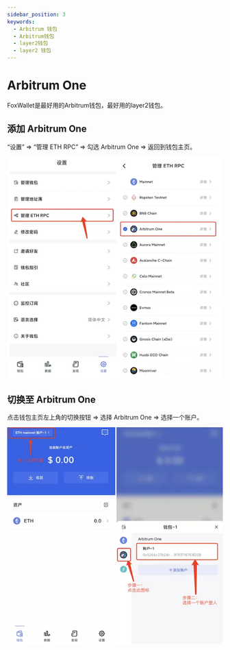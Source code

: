 ```yaml
---
sidebar_position: 3
keywords:
  - Arbitrum 钱包
  - Arbitrum钱包
  - layer2钱包
  - layer2 钱包
---
```


# Arbitrum One

FoxWallet是最好用的Arbitrum钱包，最好用的layer2钱包。

## 添加 Arbitrum One

“设置” => “管理 ETH RPC” => 勾选 Arbitrum One => 返回到钱包主页。

![](../img/add-arbitrum.webp)

## 切换至 Arbitrum One

点击钱包主页左上角的切换按钮 => 选择 Arbitrum One => 选择一个账户。

![](../img/switch-arbitrum.webp)